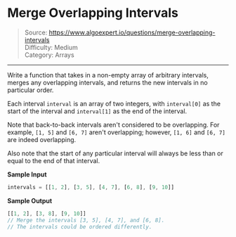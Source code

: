 # Merge Overlapping Intervals
> Source: https://www.algoexpert.io/questions/merge-overlapping-intervals  
> Difficulty: Medium  
> Category: Arrays
---

Write a function that takes in a non-empty array of arbitrary intervals, merges 
any overlapping intervals, and returns the new intervals in no particular order.

Each interval `interval` is an array of two integers, with `interval[0]` as the
start of the interval and `interval[1]` as the end of the interval.

Note that back-to-back intervals aren't considered to be overlapping. For example,
`[1, 5]` and `[6, 7]` aren't overlapping; however, `[1, 6]` and `[6, 7]` are indeed
overlapping.

Also note that the start of any particular interval will always be less than or
equal to the end of that interval.

**Sample Input**
```javascript
intervals = [[1, 2], [3, 5], [4, 7], [6, 8], [9, 10]]
```

**Sample Output**
```javascript
[[1, 2], [3, 8], [9, 10]]
// Merge the intervals [3, 5], [4, 7], and [6, 8].
// The intervals could be ordered differently.
```


